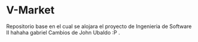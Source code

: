# V-Market
Repositorio base en el cual se alojara el proyecto de Ingenieria de Software II
hahaha gabriel
Cambios de John Ubaldo :P . 